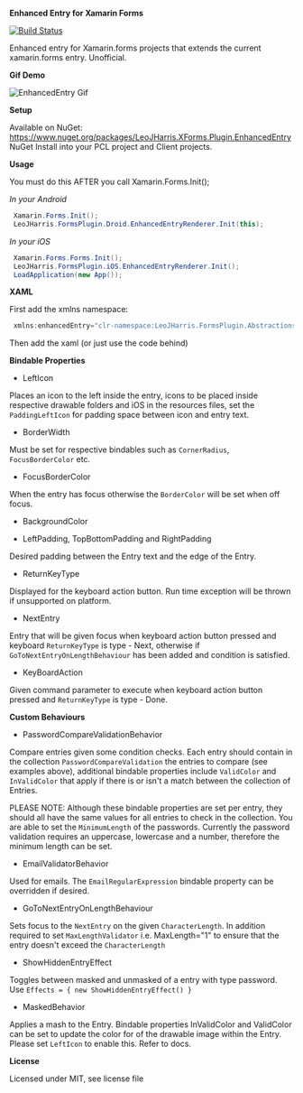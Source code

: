 **Enhanced Entry for Xamarin Forms**

[![Build Status](https://www.bitrise.io/app/7f1dafa3432c4b0f/status.svg?token=q5DIlKQd3GcOeNAipGvxKQ&branch=master)](https://www.bitrise.io/app/7f1dafa3432c4b0f)

Enhanced entry for Xamarin.forms projects that extends the current xamarin.forms entry. Unofficial. 

**Gif Demo**

![EnhancedEntry Gif](https://github.com/LeoJHarris/EnhancedEntry/blob/master/gif.gif)

**Setup**

Available on NuGet: https://www.nuget.org/packages/LeoJHarris.XForms.Plugin.EnhancedEntry NuGet Install into your PCL project and Client projects.

**Usage**

You must do this AFTER you call Xamarin.Forms.Init();

_In your Android_

```csharp
 Xamarin.Forms.Init();
 LeoJHarris.FormsPlugin.Droid.EnhancedEntryRenderer.Init(this);
```
          
_In your iOS_

```csharp
 Xamarin.Forms.Forms.Init(); 
 LeoJHarris.FormsPlugin.iOS.EnhancedEntryRenderer.Init();
 LoadApplication(new App());
```
    
**XAML**

First add the xmlns namespace:

```csharp
 xmlns:enhancedEntry="clr-namespace:LeoJHarris.FormsPlugin.Abstractions;assembly=LeoJHarris.FormsPlugin.Abstractions"
```

Then add the xaml (or just use the code behind)
    
**Bindable Properties**

* LeftIcon

Places an icon to the left inside the entry, icons to be placed inside respective drawable folders and iOS in the resources files, set the `PaddingLeftIcon` for padding space between icon and entry text.

* BorderWidth

Must be set for respective bindables such as `CornerRadius`, `FocusBorderColor` etc.

* FocusBorderColor

When the entry has focus otherwise the `BorderColor` will be set when off focus.

* BackgroundColor

* LeftPadding, TopBottomPadding and RightPadding

Desired padding between the Entry text and the edge of the Entry.
 
* ReturnKeyType

Displayed for the keyboard action button. Run time exception will be thrown if unsupported on platform.

* NextEntry

Entry that will be given focus when keyboard action button pressed and keyboard `ReturnKeyType` is type - Next, otherwise if `GoToNextEntryOnLengthBehaviour` has been added and condition is satisfied.

* KeyBoardAction

Given command parameter to execute when keyboard action button pressed and `ReturnKeyType` is type - Done.

**Custom Behaviours** 

* PasswordCompareValidationBehavior

Compare entries given some condition checks. Each entry should contain in the collection `PasswordCompareValidation` the entries to compare (see examples above), additional bindable properties include `ValidColor` and `InValidColor` that apply if there is or isn't a match between the collection of Entries. 

PLEASE NOTE: Although these bindable properties are set per entry, they should all have the same values for all entries to check in the collection. You are able to set the `MinimumLength` of the passwords. Currently the password validation requires an uppercase, lowercase and a number, therefore the minimum length can be set.

* EmailValidatorBehavior

Used for emails. The `EmailRegularExpression` bindable property can be overridden if desired.

* GoToNextEntryOnLengthBehaviour

Sets focus to the `NextEntry` on the given `CharacterLength`. In addition required to set `MaxLengthValidator` i.e. MaxLength="1" to ensure that the entry doesn't exceed the `CharacterLength`

* ShowHiddenEntryEffect

Toggles between masked and unmasked of a entry with type password. Use `Effects = { new ShowHiddenEntryEffect() }`

* MaskedBehavior

Applies a mash to the Entry. Bindable properties InValidColor and ValidColor can be set to update the color for of the drawable image within the Entry. Please set `LeftIcon` to enable this. Refer to docs. 

**License**

Licensed under MIT, see license file
